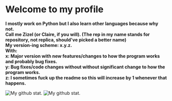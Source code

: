 <!-- I am obsessed with Caesar Cipher -->
<!DOCTYPE html>
<html lang="en">
<head>
    <meta charset="UTF-8">
    <meta name="viewport" content="width=device-width, initial-scale=1.0">
    <link rel="stylesheet" href="style.css">
</head>
<body>
    <div>
        <h1>Welcome to my profile</h1>
        <p>
            <strong>
                I mostly work on Python but I also learn other languages because why not. <br/>
                Call me Zizel (or Claire, if you will). (The rep in my name stands for repository, not replica, should've picked a better name)<br/>
                My version-ing scheme: x.y.z. <br/>
                With: <br/> 
                x: Major version with new features/changes to how the program works and probably bug fixes.<br/>
                y: Bug fixes/code changes without without significant change to how the program works.<br/>
                z: I sometimes fuck up the readme so this will increase by 1 whenever that happens.
            </strong>
        </p>
        <img src="https://github-readme-stats.vercel.app/api?username=uwungu01-rep&theme=dark&show_icons=true&hide_border=true&count_private=true" alt="My github stat."/> 
        <img src="https://github-readme-stats.vercel.app/api/top-langs/?username=uwungu01-rep&theme=dark&show_icons=true&hide_border=true&layout=compact" alt="My github stat."/>
    </div>
</body>
</html>
